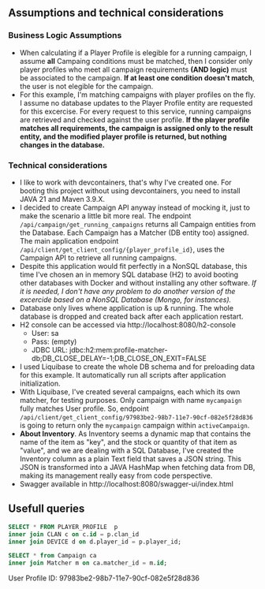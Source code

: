 ## Assumptions and technical considerations

### Business Logic Assumptions
- When calculating if a Player Profile is elegible for a running campaign, I assume **all** Campaing conditions must be matched, then I consider only player profiles who meet all campaign requirements **(AND logic)** must be associated to the campaign.  **If at least one condition doesn't match**, the user is not elegible for the campaign.
- For this example, I'm matching campaigns with player profiles on the fly. I assume no database updates to the Player Profile entity are requested for this excercise. For every request to this service, running campaigns are retrieved and checked against the user profile. **If the player profile matches all requirements, the campaign is assigned only to the result entity, and the modified player profile is returned, but nothing changes in the database.**



### Technical considerations
- I like to work with devcontainers, that's why I've created one. For booting this project without using devcontainers, you need to install JAVA 21 and Maven 3.9.X.
- I decided to create Campaign API anyway instead of mocking it, just to make the scenario a little bit more real. The endpoint `/api/campaign/get_running_campaigns` returns all Campaign entities from the Database. Each Campaign has a Matcher (DB entity too) assigned. The main application endpoint `/api/client/get_client_config/{player_profile_id}`, uses the Campaign API to retrieve all running campaigns.
- Despite this application would fit perfectly in a NonSQL database, this time I've chosen an in memory SQL database (H2) to avoid booting other databases with Docker and without installing any other software. *If it is needed, I don't have any problem to do another version of the excercide based on a NonSQL Database (Mongo, for instances).* 
- Database only lives whene application is up & running. The whole database is dropped and created back after each application restart.
- H2 console can be accessed via http://localhost:8080/h2-console
    + User: sa
    + Pass: (empty)
    + JDBC URL: jdbc:h2:mem:profile-matcher-db;DB_CLOSE_DELAY=-1;DB_CLOSE_ON_EXIT=FALSE
- I used Liquibase to create the whole DB schema and for preloading data for this example. It automatically run all scripts after application initialization.
- With Liquibase, I've created several campaigns, each which its own matcher, for testing purposes.
Only campaign with name `mycampaign` fully matches User profile. So, endpoint `/api/client/get_client_config/97983be2-98b7-11e7-90cf-082e5f28d836` is going to return only the `mycampaign` campaign within `activeCampaign`.
- **About Inventory**. As Inventory seems a dynamic map that contains the name of the item as "key", and the stock or quantity of that item as "value", and we are dealing with a SQL Database, I've created the Inventory column as a plain Text field that saves a JSON string. This JSON is transformed into a JAVA HashMap when fetching data from DB, making its management really easy from code perspective.
- Swagger available in http://localhost:8080/swagger-ui/index.html


## Usefull queries
```sql
SELECT * FROM PLAYER_PROFILE  p
inner join CLAN c on c.id = p.clan_id
inner join DEVICE d on d.player_id = p.player_id;
```


```sql
SELECT * from Campaign ca
inner join Matcher m on ca.matcher_id = m.id;
```

User Profile ID:
97983be2-98b7-11e7-90cf-082e5f28d836